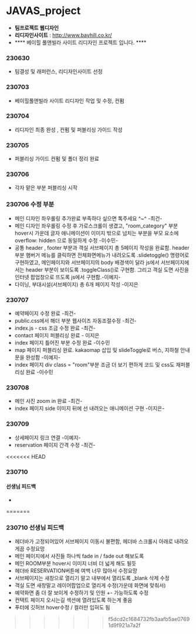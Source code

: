 # JAVAS_project
- **팀프로젝트 웹디자인**
- **리디자인사이트** : http://www.bayhill.co.kr/
- **** 베이힐 풀앤빌라 사이트 리디자인 프로젝트 입니다. ****

### 230630 ###
- 팀결성 및 래퍼런스, 리디자인사이트 선정

### 230703 ###
- 베이힐풀앤빌라 사이트 리디자인 작업 및 수정, 컨펌

### 230704 ###
- 리디자인 최종 완성 , 컨펌 및 퍼블리싱 가이드 작성

### 230705 ###
- 퍼블리싱 가이드 컨펌 및 폴더 정리 완료

### 230706 ###
- 각자 맡은 부분 퍼블리싱 시작

### 230706 수정 부분 ###

 - 메인 디자인 좌우롤링 추가완료 부족하다 싶으면 톡주세요 ^~^ -최건- 
 - 메인 디자인 좌우롤링 수정 후 가로스크롤이 생겼고,   "room_category" 부분  hover시 가운데 글자 애니메이션이 이미지 밖으로 넘치는 부분을 부모 요소에 overflow:  hidden 으로 동일하게 수정   -이수민-
  - 공통 header , footer 부분과 객실 서브페이지 총 5페이지 작성을 완료함. header 부분 햄버거 메뉴를 클릭하면 전체화면메뉴가 내려오도록 .slidetoggle() 명령어로 구현하였고,  메인페이지와 서브페이지의 body 배경색이 달라 js에서 서브페이지에서는 header 부분이 보이도록 .toggleClass()로 구현함.  그리고 객실 도면 사진을 인터넷 팝업창으로 뜨도록 js에서 구현함.-이예지-
- 다이닝, 부대시설(서브페이지) 총 6개 페이지 작성 -이지은

### 230707 ###
- 예약페이지 수정 완료 -최건-
- public.css에서 해더 부분 웹사이즈 자동조절수정 -최건-
- index.js - css 조금 수정 완료 -최건-
- contact 페이지 퍼블리싱 완료 - 이지은
- index 페이지 틀어진 부분 수정 완료 -이수민
- map 페이지 퍼블리싱 완료. kakaomap 삽입 및 slideToggle로 버스, 지하철 안내문을 완성함 -이예지-
- index 페이지 div class = "room"부분 조금 더 보기 편하게 코드 및 css도 재퍼블리싱 완료 -이수민 

### 230708 ###
- 메인 사진 zoom in 완료 -최건- 
- index 페이지 side 이미지 뒤에 선 내려오는 애니메이션 구현 -이지은-

### 230709 ###
- 상세페이지 링크 연결 -이예지-
- reservation 페이지 간격 수정 -최건-

<<<<<<< HEAD
### 230710 ###
#### 선생님 피드백 ####
- 
=======
### 230710 선생님 피드백 ###
- 헤더바가 고정되어있어 서브페이지 이동시 불편함, 헤더바 스크롤시 아래로 내려오게끔 수정요망
- 메인 페이지에서 사진들 하나씩 fade in / fade out 해보도록
- 메인 ROOM부분 hover시 이미지 너비 더 넓게 해도 될듯
- 헤더바 RESERVATION버튼에 여백 너무 많아서 수정요망
- 서브페이지는 새창으로 열리기 말고 내부에서 열리도록 _blank 삭제 수정
- 객실 도면 새창말고 레이어팝업으로 열리게 수정(가운데 화면에 맞춰서)
- 예약화면 좀 더 잘 보이게 수정하기 및 인원 +-  가능하도록 수정
- 컨택트 페이지 오시는길 섹션에 열려있도록 하는게 좋음
- 푸터에 깃허브 hover수정 / 컬러만 입혀도 됨
>>>>>>> f5dcd2c1684732fb3aafb5ae07691d9f921a7a2f
